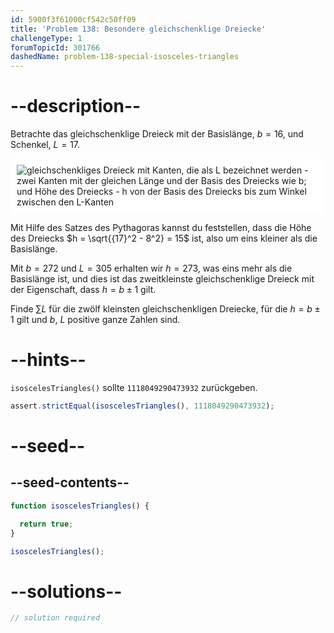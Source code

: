 ```yaml
---
id: 5900f3f61000cf542c50ff09
title: 'Problem 138: Besondere gleichschenklige Dreiecke'
challengeType: 1
forumTopicId: 301766
dashedName: problem-138-special-isosceles-triangles
---
```


# --description--

Betrachte das gleichschenklige Dreieck mit der Basislänge, $b = 16$, und Schenkel, $L = 17$.

<img class="img-responsive center-block" alt="gleichschenkliges Dreieck mit Kanten, die als L bezeichnet werden - zwei Kanten mit der gleichen Länge und der Basis des Dreiecks wie b; und Höhe des Dreiecks - h von der Basis des Dreiecks bis zum Winkel zwischen den L-Kanten" src="https://cdn.freecodecamp.org/curriculum/project-euler/special-isosceles-triangles.png" style="background-color: white; padding: 10px;" />

Mit Hilfe des Satzes des Pythagoras kannst du feststellen, dass die Höhe des Dreiecks $h = \sqrt{{17}^2 - 8^2} = 15$ ist, also um eins kleiner als die Basislänge.

Mit $b = 272$ und $L = 305$ erhalten wir $h = 273$, was eins mehr als die Basislänge ist, und dies ist das zweitkleinste gleichschenklige Dreieck mit der Eigenschaft, dass $h = b ± 1$ gilt.

Finde $\sum{L}$ für die zwölf kleinsten gleichschenkligen Dreiecke, für die $h = b ± 1$ gilt und $b$, $L$ positive ganze Zahlen sind.

# --hints--

`isoscelesTriangles()` sollte `1118049290473932` zurückgeben.

```js
assert.strictEqual(isoscelesTriangles(), 1118049290473932);
```

# --seed--

## --seed-contents--

```js
function isoscelesTriangles() {

  return true;
}

isoscelesTriangles();
```

# --solutions--

```js
// solution required
```
